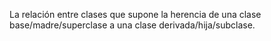 La relación entre clases que supone la herencia de una clase base/madre/superclase a una clase derivada/hija/subclase.
